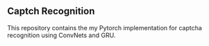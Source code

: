 ## Captch Recognition

This repository contains the my Pytorch implementation for captcha recognition using ConvNets and GRU.